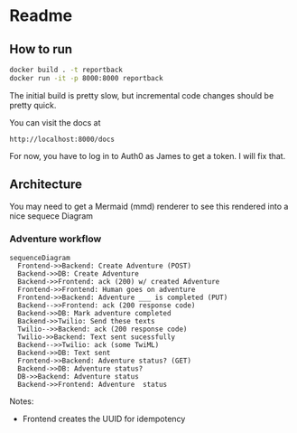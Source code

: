 # Readme

## How to run

```bash
docker build . -t reportback
docker run -it -p 8000:8000 reportback
```

The initial build is pretty slow, but incremental code changes should be pretty quick.

You can visit the docs at

```
http://localhost:8000/docs
```

For now, you have to log in to Auth0 as James to get a token. I will fix that.

## Architecture

You may need to get a Mermaid (mmd) renderer to see this rendered into a nice sequece Diagram

### Adventure workflow

```mermaid
sequenceDiagram
  Frontend->>Backend: Create Adventure (POST)
  Backend->>DB: Create Adventure
  Backend->>Frontend: ack (200) w/ created Adventure
  Frontend->>Frontend: Human goes on adventure
  Frontend->>Backend: Adventure ___ is completed (PUT)
  Backend-->>Frontend: ack (200 response code)
  Backend->>DB: Mark adventure completed
  Backend->>Twilio: Send these texts
  Twilio-->>Backend: ack (200 response code)
  Twilio->>Backend: Text sent sucessfully
  Backend-->>Twilio: ack (some TwiML)
  Backend->>DB: Text sent
  Frontend->>Backend: Adventure status? (GET)
  Backend->>DB: Adventure status?
  DB->>Backend: Adventure status
  Backend->>Frontend: Adventure  status

```
Notes:
- Frontend creates the UUID for idempotency
